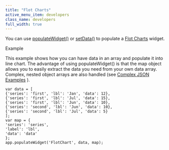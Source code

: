 ```yaml
---
title: "Flot Charts"
active_menu_item: developers
class_name: developers
full_width: true
---
```



You can use [populateWidget()](index) or [setData()](../setdata) to populate a [Flot Charts](../../../../widget-properties-events/advanced/flot-charts) widget.

Example

This example shows how you can have data in an array and populate it into line chart. The advantage of using populateWidget() is that the map object allows you to easily extract the data you need from your own data array. Complex, nested object arrays are also handled (see [Complex JSON Examples](complex-json-example) ).

    var data = [
    {'series': 'first', 'lbl': 'Jan', 'data': 12},
    {'series': 'first', 'lbl': 'Jul', 'data': 15},
    {'series': 'first', 'lbl': 'Jun', 'data': 10},
    {'series': 'second', 'lbl': 'Jun', 'data': 10},
    {'series': 'second', 'lbl': 'Jul', 'data': 5}
    ];
    var map = {
    'series': 'series',
    'label': 'lbl',
    'data': 'data'
    };
    app.populateWidget('FlotChart', data, map);
   

